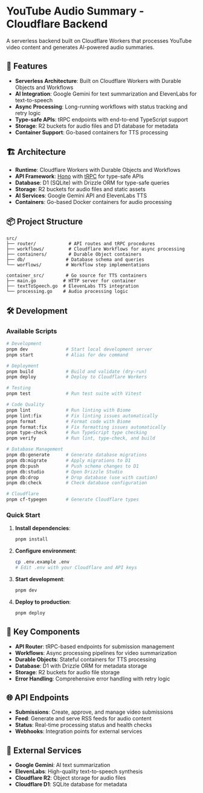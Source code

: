 # YouTube Audio Summary - Cloudflare Backend

A serverless backend built on Cloudflare Workers that processes YouTube video content and generates AI-powered audio summaries.

## 🚀 Features

- **Serverless Architecture**: Built on Cloudflare Workers with Durable Objects and Workflows
- **AI Integration**: Google Gemini for text summarization and ElevenLabs for text-to-speech
- **Async Processing**: Long-running workflows with status tracking and retry logic
- **Type-safe APIs**: tRPC endpoints with end-to-end TypeScript support
- **Storage**: R2 buckets for audio files and D1 database for metadata
- **Container Support**: Go-based containers for TTS processing

## 🏗️ Architecture

- **Runtime**: Cloudflare Workers with Durable Objects and Workflows
- **API Framework**: [Hono](https://hono.dev/) with [tRPC](https://trpc.io/) for type-safe APIs
- **Database**: D1 (SQLite) with Drizzle ORM for type-safe queries
- **Storage**: R2 buckets for audio files and static assets
- **AI Services**: Google Gemini API and ElevenLabs TTS
- **Containers**: Go-based Docker containers for audio processing

## 📦 Project Structure

```
src/
├── router/            # API routes and tRPC procedures
├── workflows/         # Cloudflare Workflows for async processing
├── containers/        # Durable Object containers
├── db/               # Database schema and queries
└── worflows/         # Workflow step implementations

container_src/        # Go source for TTS containers
├── main.go          # HTTP server for container
├── textToSpeech.go  # ElevenLabs TTS integration
└── processing.go    # Audio processing logic
```

## 🛠️ Development

### Available Scripts

```bash
# Development
pnpm dev              # Start local development server
pnpm start            # Alias for dev command

# Deployment
pnpm build            # Build and validate (dry-run)
pnpm deploy           # Deploy to Cloudflare Workers

# Testing
pnpm test             # Run test suite with Vitest

# Code Quality
pnpm lint             # Run linting with Biome
pnpm lint:fix         # Fix linting issues automatically
pnpm format           # Format code with Biome
pnpm format:fix       # Fix formatting issues automatically
pnpm type-check       # Run TypeScript type checking
pnpm verify           # Run lint, type-check, and build

# Database Management
pnpm db:generate      # Generate database migrations
pnpm db:migrate       # Apply migrations to D1
pnpm db:push          # Push schema changes to D1
pnpm db:studio        # Open Drizzle Studio
pnpm db:drop          # Drop database (use with caution)
pnpm db:check         # Check database configuration

# Cloudflare
pnpm cf-typegen       # Generate Cloudflare types
```

### Quick Start

1. **Install dependencies**:
   ```bash
   pnpm install
   ```

2. **Configure environment**:
   ```bash
   cp .env.example .env
   # Edit .env with your Cloudflare and API keys
   ```

3. **Start development**:
   ```bash
   pnpm dev
   ```

4. **Deploy to production**:
   ```bash
   pnpm deploy
   ```

## 🔧 Key Components

- **API Router**: tRPC-based endpoints for submission management
- **Workflows**: Async processing pipelines for video summarization
- **Durable Objects**: Stateful containers for TTS processing
- **Database**: D1 with Drizzle ORM for metadata storage
- **Storage**: R2 buckets for audio file storage
- **Error Handling**: Comprehensive error handling with retry logic

## 🌐 API Endpoints

- **Submissions**: Create, approve, and manage video submissions
- **Feed**: Generate and serve RSS feeds for audio content
- **Status**: Real-time processing status and health checks
- **Webhooks**: Integration points for external services

## 🔗 External Services

- **Google Gemini**: AI text summarization
- **ElevenLabs**: High-quality text-to-speech synthesis
- **Cloudflare R2**: Object storage for audio files
- **Cloudflare D1**: SQLite database for metadata
